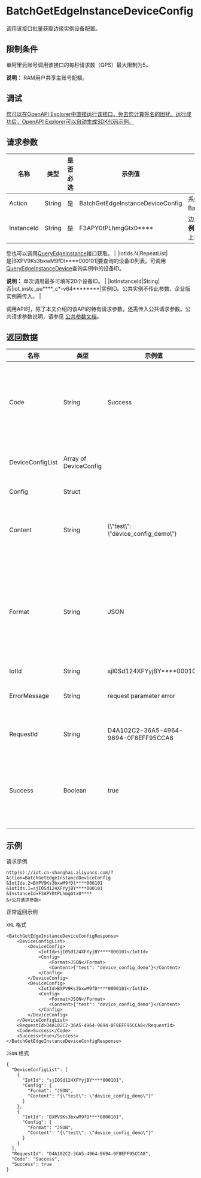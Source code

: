 # BatchGetEdgeInstanceDeviceConfig

调用该接口批量获取边缘实例设备配置。

## 限制条件

单阿里云账号调用该接口的每秒请求数（QPS）最大限制为5。

**说明：** RAM用户共享主账号配额。

## 调试

[您可以在OpenAPI Explorer中直接运行该接口，免去您计算签名的困扰。运行成功后，OpenAPI Explorer可以自动生成SDK代码示例。](https://api.aliyun.com/#product=Iot&api=BatchGetEdgeInstanceDeviceConfig&type=RPC&version=2018-01-20)

## 请求参数

|名称|类型|是否必选|示例值|描述|
|--|--|----|---|--|
|Action|String|是|BatchGetEdgeInstanceDeviceConfig|系统规定参数。取值：BatchGetEdgeInstanceDeviceConfig。 |
|InstanceId|String|是|F3APY0tPLhmgGtx0\*\*\*\*|边缘实例ID。在[边缘计算控制台](https://iot.console.aliyun.com/le/instance/list)的**边缘实例**页面中，鼠标悬浮在目标边缘实例名称上获取ID。

 您也可以调用[QueryEdgeInstance](~~135214~~)接口获取。 |
|IotIds.N|RepeatList|是|BXPV9Ks3bxwM9fDl\*\*\*\*000101|要查询的设备ID列表。可调用[QueryEdgeInstanceDevice](~~135261~~)查询实例中的设备ID。

 **说明：** 单次调用最多可填写20个设备ID。 |
|IotInstanceId|String|否|iot\_instc\_pu\*\*\*\*\_c\*-v64\*\*\*\*\*\*\*\*|实例ID。公共实例不传此参数，企业版实例需传入。 |

调用API时，除了本文介绍的该API的特有请求参数，还需传入公共请求参数。公共请求参数说明，请参见 [公共参数文档](~~30561~~)。

## 返回数据

|名称|类型|示例值|描述|
|--|--|---|--|
|Code|String|Success|接口返回码。Success表示成功，其它表示错误码。详情请参见[错误码](~~135200~~)。 |
|DeviceConfigList|Array of DeviceConfig| |调用成功时，返回的设备配置数据。 |
|Config|Struct| |设备配置信息。 |
|Content|String|\{\\"test\\": \\"device\_config\_demo\\"\}|配置内容文本或存储配置内容文件的OSS地址。 |
|Format|String|JSON|配置文件格式。参数值有KV（键值对配置）、JSON（JSON格式）、FILE（配置文件）。 |
|IotId|String|sjI0Sd124XFYyjBY\*\*\*\*000101|设备ID。 |
|ErrorMessage|String|request parameter error|调用失败时，返回的出错信息。 |
|RequestId|String|D4A102C2-36A5-4964-9694-0F8EFF95CCA8|阿里云为该请求生成的唯一标识符。 |
|Success|Boolean|true|表示是否调用成功。true表示调用成功，false表示调用失败。 |

## 示例

请求示例

```
http(s)://iot.cn-shanghai.aliyuncs.com/?Action=BatchGetEdgeInstanceDeviceConfig
&IotIds.2=BXPV9Ks3bxwM9fDl****000101
&IotIds.1=sjI0Sd124XFYyjBY****000101
&InstanceId=F3APY0tPLhmgGtx0****
&<公共请求参数>
```

正常返回示例

`XML` 格式

```
<BatchGetEdgeInstanceDeviceConfigResponse>
    <DeviceConfigList>
        <DeviceConfig>
            <IotId>sjI0Sd124XFYyjBY****000101</IotId>
            <Config>
                <Format>JSON</Format>
                <Content>{"test": "device_config_demo"}</Content>
            </Config>
        </DeviceConfig>
        <DeviceConfig>
            <IotId>BXPV9Ks3bxwM9fD****0000101</IotId>
            <Config>
                <Format>JSON</Format>
                <Content>{"test": "device_config_demo"}</Content>
            </Config>
        </DeviceConfig>
    </DeviceConfigList>
    <RequestId>D4A102C2-36A5-4964-9694-0F8EFF95CCA8</RequestId>
    <Code>Success</Code>
    <Success>true</Success>
</BatchGetEdgeInstanceDeviceConfigResponse>
```

`JSON` 格式

```
{
  "DeviceConfigList": [
    {
      "IotId": "sjI0Sd124XFYyjBY****000101",
      "Config": {
        "Format": "JSON",
        "Content": "{\"test\": \"device_config_demo\"}"
      }
    },
    {
      "IotId": "BXPV9Ks3bxwM9fD****0000101",
      "Config": {
        "Format": "JSON",
        "Content": "{\"test\": \"device_config_demo\"}"
      }
    }
  ],
  "RequestId": "D4A102C2-36A5-4964-9694-0F8EFF95CCA8",
  "Code": "Success",
  "Success": true
}
```

